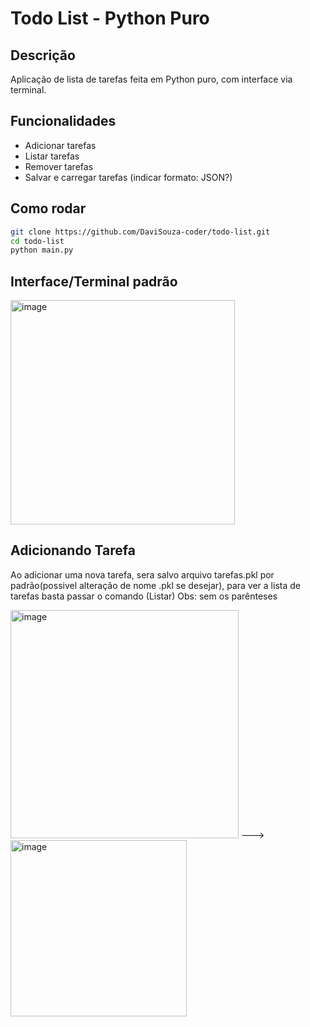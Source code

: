# Todo List - Python Puro

## Descrição
Aplicação de lista de tarefas feita em Python puro, com interface via terminal.

## Funcionalidades
- Adicionar tarefas
- Listar tarefas
- Remover tarefas
- Salvar e carregar tarefas (indicar formato: JSON?)

## Como rodar
```bash
git clone https://github.com/DaviSouza-coder/todo-list.git
cd todo-list
python main.py
```
## Interface/Terminal padrão
<img width="359" alt="image" src="https://github.com/user-attachments/assets/3918aaef-a733-4081-bf14-33b7e39ccfdb" />

## Adicionando Tarefa
Ao adicionar uma nova tarefa, sera salvo arquivo tarefas.pkl por padrão(possivel alteração de nome .pkl se desejar), para ver a lista de tarefas basta passar o comando (Listar) Obs: sem os parênteses

<img width="365" alt="image" src="https://github.com/user-attachments/assets/4e711b00-fcd0-4102-a5de-74d1e3bc0b07" />
--->
<img width="282" alt="image" src="https://github.com/user-attachments/assets/fc789123-407d-404e-9ef8-ac1b599c113f" />

